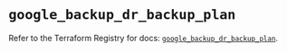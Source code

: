 # `google_backup_dr_backup_plan`

Refer to the Terraform Registry for docs: [`google_backup_dr_backup_plan`](https://registry.terraform.io/providers/hashicorp/google/6.43.0/docs/resources/backup_dr_backup_plan).
